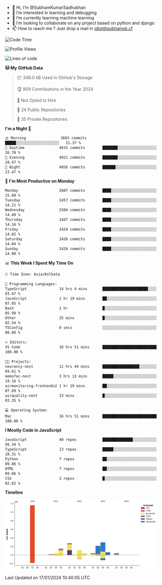 - 👋 Hi, I’m @SubhamKumarSadhukhan
- 👀 I’m interested in learning and debugging
- 🌱 I’m currently learning machine learning
- 💞️ I’m looking to collaborate on any project based on python and django
- 📫 How to reach me ?
      Just drop a mail in idiot@subhamsk.cf

<!---
SubhamKumarSadhukhan/SubhamKumarSadhukhan is a ✨ special ✨ repository because its `README.md` (this file) appears on your GitHub profile.
You can click the Preview link to take a look at your changes.
--->


<!--START_SECTION:waka-->
![Code Time](http://img.shields.io/badge/Code%20Time-1%2C896%20hrs%2023%20mins-blue)

![Profile Views](http://img.shields.io/badge/Profile%20Views-1-blue)

![Lines of code](https://img.shields.io/badge/From%20Hello%20World%20I%27ve%20Written-2.4%20million%20lines%20of%20code-blue)

**🐱 My GitHub Data** 

> 📦 348.0 kB Used in GitHub's Storage 
 > 
> 🏆 809 Contributions in the Year 2024
 > 
> 🚫 Not Opted to Hire
 > 
> 📜 24 Public Repositories 
 > 
> 🔑 35 Private Repositories 
 > 
**I'm a Night 🦉** 

```text
🌞 Morning                3693 commits        █████░░░░░░░░░░░░░░░░░░░░   21.37 % 
🌆 Daytime                4615 commits        ███████░░░░░░░░░░░░░░░░░░   26.70 % 
🌃 Evening                4921 commits        ███████░░░░░░░░░░░░░░░░░░   28.47 % 
🌙 Night                  4056 commits        ██████░░░░░░░░░░░░░░░░░░░   23.47 % 
```
📅 **I'm Most Productive on Monday** 

```text
Monday                   2607 commits        ████░░░░░░░░░░░░░░░░░░░░░   15.08 % 
Tuesday                  2457 commits        ████░░░░░░░░░░░░░░░░░░░░░   14.21 % 
Wednesday                2504 commits        ████░░░░░░░░░░░░░░░░░░░░░   14.49 % 
Thursday                 2447 commits        ████░░░░░░░░░░░░░░░░░░░░░   14.16 % 
Friday                   2424 commits        ████░░░░░░░░░░░░░░░░░░░░░   14.02 % 
Saturday                 2426 commits        ████░░░░░░░░░░░░░░░░░░░░░   14.04 % 
Sunday                   2420 commits        ████░░░░░░░░░░░░░░░░░░░░░   14.00 % 
```


📊 **This Week I Spent My Time On** 

```text
🕑︎ Time Zone: Asia/Kolkata

💬 Programming Languages: 
TypeScript               14 hrs 4 mins       █████████████████████░░░░   83.47 % 
JavaScript               1 hr 19 mins        ██░░░░░░░░░░░░░░░░░░░░░░░   07.85 % 
Bash                     1 hr                █░░░░░░░░░░░░░░░░░░░░░░░░   05.98 % 
Other                    25 mins             █░░░░░░░░░░░░░░░░░░░░░░░░   02.54 % 
TSConfig                 0 secs              ░░░░░░░░░░░░░░░░░░░░░░░░░   00.08 % 

🔥 Editors: 
VS Code                  16 hrs 51 mins      █████████████████████████   100.00 % 

🐱‍💻 Projects: 
neuroncy-nest            11 hrs 44 mins      █████████████████░░░░░░░░   69.61 % 
memofac-nest             3 hrs 13 mins       █████░░░░░░░░░░░░░░░░░░░░   19.16 % 
airmonitoring-frontendv2 1 hr 19 mins        ██░░░░░░░░░░░░░░░░░░░░░░░   07.89 % 
airquality-nest          33 mins             █░░░░░░░░░░░░░░░░░░░░░░░░   03.35 % 

💻 Operating System: 
Mac                      16 hrs 51 mins      █████████████████████████   100.00 % 
```

**I Mostly Code in JavaScript** 

```text
JavaScript               40 repos            ██████████████░░░░░░░░░░░   56.34 % 
TypeScript               13 repos            █████░░░░░░░░░░░░░░░░░░░░   18.31 % 
Python                   7 repos             ██░░░░░░░░░░░░░░░░░░░░░░░   09.86 % 
HTML                     7 repos             ██░░░░░░░░░░░░░░░░░░░░░░░   09.86 % 
CSS                      2 repos             █░░░░░░░░░░░░░░░░░░░░░░░░   02.82 % 
```



**Timeline**

![Lines of Code chart](https://raw.githubusercontent.com/SubhamKumarSadhukhan/SubhamKumarSadhukhan/main/assets/bar_graph.png)


 Last Updated on 17/01/2024 10:40:05 UTC
<!--END_SECTION:waka-->
